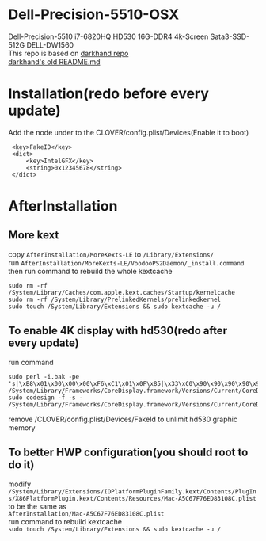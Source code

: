 # Dell-Precision-5510-OSX
Dell-Precision-5510 i7-6820HQ HD530 16G-DDR4 4k-Screen Sata3-SSD-512G DELL-DW1560  
This repo is based on
[darkhand repo](https://github.com/darkhandz/XPS15-9550-Sierra)  
[darkhand's old README.md](https://github.com/soulomoon/XPS15-9550-Sierra)  
# Installation(redo before every update)
Add the node under to the CLOVER/config.plist/Devices(Enable it to boot)
```
 <key>FakeID</key>
 <dict>
     <key>IntelGFX</key>
     <string>0x12345678</string>
 </dict>
```
# AfterInstallation
## More kext
copy `AfterInstallation/MoreKexts-LE` to `/Library/Extensions/`  
run `AfterInstallation/MoreKexts-LE/VoodooPS2Daemon/_install.command`  
then run command to rebuild the whole kextcache  
```
sudo rm -rf /System/Library/Caches/com.apple.kext.caches/Startup/kernelcache
sudo rm -rf /System/Library/PrelinkedKernels/prelinkedkernel
sudo touch /System/Library/Extensions && sudo kextcache -u /
```

## To enable 4K display with hd530(redo after every update)
run command   
```
sudo perl -i.bak -pe 's|\xB8\x01\x00\x00\x00\xF6\xC1\x01\x0F\x85|\x33\xC0\x90\x90\x90\x90\x90\x90\x90\xE9|sg' /System/Library/Frameworks/CoreDisplay.framework/Versions/Current/CoreDisplay
sudo codesign -f -s - /System/Library/Frameworks/CoreDisplay.framework/Versions/Current/CoreDisplay
```
remove /CLOVER/config.plist/Devices/FakeId to unlimit hd530 graphic memory
## To better HWP configuration(you should root to do it)
modify  
`/System/Library/Extensions/IOPlatformPluginFamily.kext/Contents/PlugIns/X86PlatformPlugin.kext/Contents/Resources/Mac-A5C67F76ED83108C.plist`
to be the same as  
`AfterInstallation/Mac-A5C67F76ED83108C.plist`  
run command to rebuild kextcache  
`sudo touch /System/Library/Extensions && sudo kextcache -u /`

